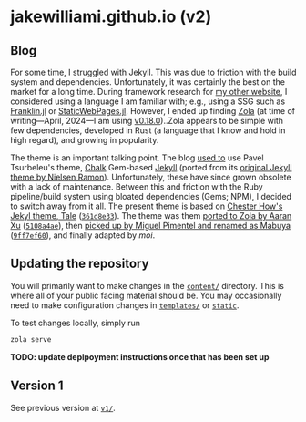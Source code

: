 # jakewilliami.github.io (v2)

## Blog

For some time, I struggled with Jekyll.  This was due to friction with the build system and dependencies.  Unfortunately, it was certainly the best on the market for a long time.  During framework research for [my other website](https://www.wikiwand.com/en/Gaston_Leroux), I considered using a language I am familiar with; e.g., using a SSG such as [Franklin.jl](https://github.com/tlienart/Franklin.jl/) or [StaticWebPages.jl](https://github.com/Humans-of-Julia/StaticWebPages.jl).  However, I ended up finding [Zola](https://github.com/getzola/zola) (at time of writing&mdash;April, 2024&mdash;I am using [v0.18.0](https://github.com/getzola/zola/tree/v0.18.0))..Zola appears to be simple with few dependencies, developed in Rust (a language that I know and hold in high regard), and growing in popularity.

The theme is an important talking point.  The blog [used to](./archives/v1/) use Pavel Tsurbeleu's theme, [Chalk](https://github.com/ptsurbeleu/jekyll-theme-chalk) Gem-based [Jekyll](https://github.com/jekyll/jekyll) (ported from its [original Jekyll theme by Nielsen Ramon](https://github.com/nielsenramon/chalk)).  Unfortunately, these have since grown obsolete with a lack of maintenance.  Between this and friction with the Ruby pipeline/build system using bloated dependencies (Gems; NPM), I decided to switch away from it all.  The present theme is based on [Chester How's Jekyl theme, Tale](https://github.com/chesterhow/tale) ([`361d8e33`](https://github.com/chesterhow/tale/tree/361d8e337536e4bdd8b110edac0836a56d6f2541)).  The theme was them [ported to Zola by Aaran Xu](https://github.com/aaranxu/tale-zola) ([`5108a4ae`](https://github.com/aaranxu/tale-zola/tree/5108a4ae31352ecd3aa3d7ab8fc85038975f46a8)), then [picked up by Miguel Pimentel and renamed as Mabuya](https://github.com/semanticdata/mabuya) ([`9ff7ef60`](https://github.com/semanticdata/mabuya/tree/9ff7ef60c4f4a9632abe01a3b39672d027c24de7)), and finally adapted by _moi_.


## Updating the repository

You will primarily want to make changes in the [`content/`](./content/) directory.  This is where all of your public facing material should be.  You may occasionally need to make configuration changes in [`templates/`](./templates/) or [`static`](./static/).

To test changes locally, simply run
```bash
zola serve
```

**TODO: update deplpoyment instructions once that has been set up**

## Version 1

See previous version at [`v1/`](./archive/v1/).

